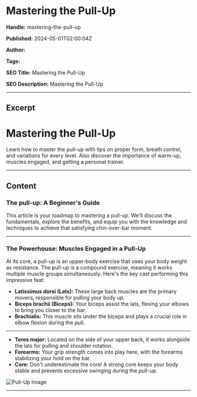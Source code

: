 # Mastering the Pull-Up

**Handle:** mastering-the-pull-up

**Published:** 2024-05-01T02:00:04Z

**Author:**  

**Tags:** 

**SEO Title:** Mastering the Pull-Up

**SEO Description:** Mastering the Pull-Up

---

## Excerpt

# Mastering the Pull-Up

Learn how to master the pull-up with tips on proper form, breath control, and variations for every level. Also discover the importance of warm-up, muscles engaged, and getting a personal trainer.

---

## Content

### The pull-up: A Beginner's Guide

This article is your roadmap to mastering a pull-up. We'll discuss the fundamentals, explore the benefits, and equip you with the knowledge and techniques to achieve that satisfying chin-over-bar moment.

---

### The Powerhouse: Muscles Engaged in a Pull-Up

At its core, a pull-up is an upper-body exercise that uses your body weight as resistance. The pull-up is a compound exercise, meaning it works multiple muscle groups simultaneously. Here's the key cast performing this impressive feat:

- **Latissimus dorsi (Lats):** These large back muscles are the primary movers, responsible for pulling your body up.
- **Biceps brachii (Biceps):** Your biceps assist the lats, flexing your elbows to bring you closer to the bar.
- **Brachialis:** This muscle sits under the biceps and plays a crucial role in elbow flexion during the pull.

---

- **Teres major:** Located on the side of your upper back, it works alongside the lats for pulling and shoulder rotation.
- **Forearms:** Your grip strength comes into play here, with the forearms stabilizing your hold on the bar.
- **Core:** Don't underestimate the core! A strong core keeps your body stable and prevents excessive swinging during the pull-up.

![Pull-Up Image](https://i.shgcdn.com/a5df705f-90a0-49cb-a66f-fed17a5947b0/-/format/auto/-/preview/3000x3000/-/quality/lighter/)

---

